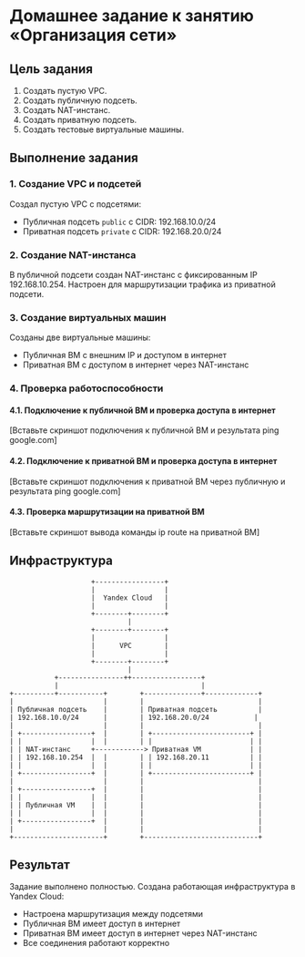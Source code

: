 # Домашнее задание к занятию «Организация сети»

## Цель задания

1. Создать пустую VPC.
2. Создать публичную подсеть.
3. Создать NAT-инстанс.
4. Создать приватную подсеть.
5. Создать тестовые виртуальные машины.

## Выполнение задания

### 1. Создание VPC и подсетей

Создал пустую VPC с подсетями:
- Публичная подсеть `public` с CIDR: 192.168.10.0/24
- Приватная подсеть `private` с CIDR: 192.168.20.0/24

### 2. Создание NAT-инстанса

В публичной подсети создан NAT-инстанс с фиксированным IP 192.168.10.254. Настроен для маршрутизации трафика из приватной подсети.

### 3. Создание виртуальных машин

Созданы две виртуальные машины:
- Публичная ВМ с внешним IP и доступом в интернет
- Приватная ВМ с доступом в интернет через NAT-инстанс

### 4. Проверка работоспособности

#### 4.1. Подключение к публичной ВМ и проверка доступа в интернет

[Вставьте скриншот подключения к публичной ВМ и результата ping google.com]

#### 4.2. Подключение к приватной ВМ и проверка доступа в интернет

[Вставьте скриншот подключения к приватной ВМ через публичную и результата ping google.com]

#### 4.3. Проверка маршрутизации на приватной ВМ

[Вставьте скриншот вывода команды ip route на приватной ВМ]

## Инфраструктура

```
                    +-----------------+
                    |                 |
                    |  Yandex Cloud   |
                    |                 |
                    +--------+--------+
                             |
                    +--------+--------+
                    |                 |
                    |      VPC        |
                    |                 |
                    +--------+--------+
                             |
           +----------------++-----------------+
           |                                   |
+----------+-----------+        +--------------+-------------+
|                      |        |                            |
| Публичная подсеть    |        | Приватная подсеть          |
| 192.168.10.0/24      |        | 192.168.20.0/24           |
|                      |        |                            |
| +-----------------+  |        | +------------------------+ |
| |                 |  |        | |                        | |
| | NAT-инстанс     +------------> Приватная VM            | |
| | 192.168.10.254  |  |        | | 192.168.20.11          | |
| |                 |  |        | |                        | |
| +-----------------+  |        | +------------------------+ |
|                      |        |                            |
| +-----------------+  |        |                            |
| |                 |  |        |                            |
| | Публичная VM    |  |        |                            |
| |                 |  |        |                            |
| +-----------------+  |        |                            |
|                      |        |                            |
+----------------------+        +----------------------------+
```

## Результат

Задание выполнено полностью. Создана работающая инфраструктура в Yandex Cloud:
- Настроена маршрутизация между подсетями
- Публичная ВМ имеет доступ в интернет
- Приватная ВМ имеет доступ в интернет через NAT-инстанс
- Все соединения работают корректно


